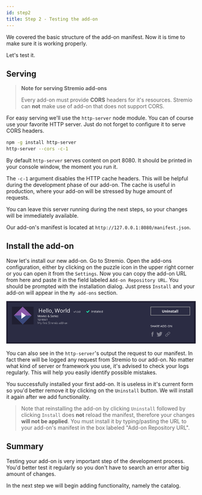 ```yaml
---
id: step2
title: Step 2 - Testing the add-on
---
```


We covered the basic structure of the add-on manifest. Now it is time to make sure it is working properly.

Let's test it.

## Serving

> **Note for serving Stremio add-ons**
>
> Every add-on must provide **CORS** headers for it's resources. Stremio can **not** make use of add-on that does not support CORS.

For easy serving we'll use the `http-server` node module. You can of course use your favorite HTTP server. Just do not forget to configure it to serve CORS headers.

```sh
npm -g install http-server
http-server --cors -c-1
```

By default `http-server` serves content on port 8080. It should be printed in your console window, the moment you run it.

The `-c-1` argument disables the HTTP cache headers. This will be helpful during the development phase of our add-on. The cache is useful in production, where your add-on will be stressed by huge amount of requests.

You can leave this server running during the next steps, so your changes will be immediately available.

Our add-on's manifest is located at `http://127.0.0.1:8080/manifest.json`.

## Install the add-on

Now let's install our new add-on. Go to Stremio. Open the add-ons configuration, either by clicking on the puzzle icon in the upper right corner or you can open it from the `Settings`. Now you can copy the add-on URL from here and paste it in the field labeled `Add-on Repository URL`. You should be prompted with the installation dialog. Just press `Install` and your add-on will appear in the `My add-ons` section.

![Installed add-on](/img/install.png)

You can also see in the `http-server`'s output the request to our manifest. In fact there will be logged any request from Stremio to our add-on. No matter what kind of server or framework you use, it's advised to check your logs regularly. This will help you easily identify possible mistakes.

You successfully installed your first add-on. It is useless in it's current form so you'd better remove it by clicking on the `Uninstall` button. We will install it again after we add functionality.

> Note that reinstalling the add-on by clicking `Uninstall` followed by clicking `Install` does **not** reload the manifest, therefore your changes **will not be applied**. You must install it by typing/pasting the URL to your add-on's manifest in the box labeled "Add-on Repository URL".

Summary
---

Testing your add-on is very important step of the development process. You'd better test it regularly so you don't have to search an error after big amount of changes.

In the next step we will begin adding functionality, namely the catalog.
